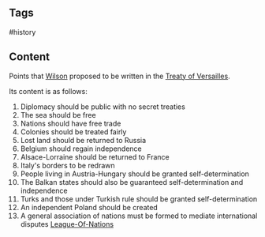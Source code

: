 ---
---

## Tags

#history

## Content

Points that [Wilson](Woodrow-Wilson) proposed to be written in the [Treaty of Versailles](Treaty-Of-Versailles).

Its content is as follows:

1. Diplomacy should be public with no secret treaties
2. The sea should be free
3. Nations should have free trade
4. Colonies should be treated fairly
5. Lost land should be returned to Russia
6. Belgium should regain independence
7. Alsace-Lorraine should be returned to France
8. Italy's borders to be redrawn
9. People living in Austria-Hungary should be granted self-determination
10. The Balkan states should also be guaranteed self-determination and independence
11. Turks and those under Turkish rule should be granted self-determination
12. An independent Poland should be created
13. A general association of nations must be formed to mediate international disputes [League-Of-Nations](League-Of-Nations)

